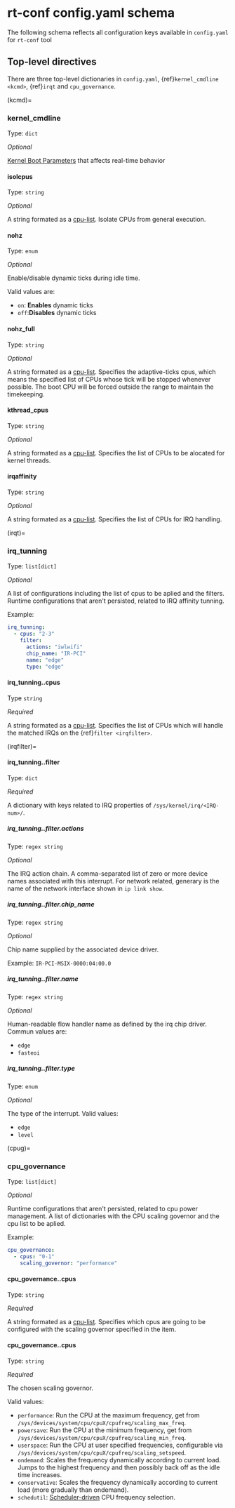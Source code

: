 # rt-conf config.yaml schema

The following schema reflects all configuration keys available in `config.yaml` for `rt-conf` tool

## Top-level directives

There are three top-level dictionaries in `config.yaml`, {ref}`kernel_cmdline <kcmd>`, {ref}`irqt` and `cpu_governance`.

(kcmd)=
### kernel_cmdline

Type: `dict`

_Optional_

[Kernel Boot Parameters]({ref}`kernel-boot-parameters`) that affects real-time behavior


#### isolcpus

Type: `string`

_Optional_

A string formated as a [cpu-list](https://www.kernel.org/doc/html/v5.15/admin-guide/kernel-parameters.html#cpu-lists).
Isolate CPUs from general execution.

#### nohz 

Type: `enum`

_Optional_

Enable/disable dynamic ticks during idle time.

Valid values are:
  * `on`: **Enables** dynamic ticks
  * `off`:**Disables** dynamic ticks

#### nohz_full

Type: `string`

_Optional_

A string formated as a [cpu-list](https://www.kernel.org/doc/html/v5.15/admin-guide/kernel-parameters.html#cpu-lists).
Specifies the adaptive-ticks cpus, which means the specified list of CPUs whose tick will be stopped whenever possible.
The boot CPU will be forced outside the range to maintain the timekeeping.

#### kthread_cpus

Type: `string`

_Optional_

A string formated as a [cpu-list](https://www.kernel.org/doc/html/v5.15/admin-guide/kernel-parameters.html#cpu-lists).
Specifies the list of CPUs to be alocated for kernel threads.

#### irqaffinity

Type: `string`

_Optional_

A string formated as a [cpu-list](https://www.kernel.org/doc/html/v5.15/admin-guide/kernel-parameters.html#cpu-lists).
Specifies the list of CPUs for IRQ handling.

(irqt)=
### irq_tunning 

Type: `list[dict]`

_Optional_

A list of configurations including the list of cpus to be aplied and the filters.
Runtime configurations that aren't persisted, related to IRQ affinity tunning.

Example:

```yaml
irq_tunning:
  - cpus: "2-3"
    filter:
      actions: "iwlwifi"
      chip_name: "IR-PCI"
      name: "edge"
      type: "edge"
```

#### irq_tunning.<list item>.cpus

Type `string`

_Required_

A string formated as a [cpu-list](https://www.kernel.org/doc/html/v5.15/admin-guide/kernel-parameters.html#cpu-lists).
Specifies the list of CPUs which will handle the matched IRQs on the {ref}`filter <irqfilter>`.

(irqfilter)=
#### irq_tunning.<list item>.filter
Type: `dict`

_Required_

A dictionary with keys related to IRQ properties of `/sys/kernel/irq/<IRQ-num>/`.

##### irq_tunning.<list item>.filter.actions
Type: `regex string`

_Optional_

The IRQ action chain. A comma-separated list of zero or more device names associated with this interrupt.
For network related, generary is the name of the network interface shown in `ip link show`. 

##### irq_tunning.<list item>.filter.chip_name
Type: `regex string`

_Optional_

Chip name supplied by the associated device driver.

Example: `IR-PCI-MSIX-0000:04:00.0`

##### irq_tunning.<list item>.filter.name
Type: `regex string`

_Optional_

Human-readable flow handler name as defined by the irq chip driver.
Commun values are:
  * `edge`
  * `fasteoi`

##### irq_tunning.<list item>.filter.type
Type: `enum`

_Optional_

The type of the interrupt.
Valid values:
  * `edge`
  * `level` 

(cpug)=
### cpu_governance

Type: `list[dict]`

_Optional_

Runtime configurations that aren't persisted, related to cpu power management.
A list of dictionaries with the CPU scaling governor and the cpu list to be aplied.

Example:

```yaml
cpu_governance: 
  - cpus: "0-1"
    scaling_governor: "performance"
```

#### cpu_governance.<list item>.cpus

Type: `string`

_Required_

A string formated as a [cpu-list](https://www.kernel.org/doc/html/v5.15/admin-guide/kernel-parameters.html#cpu-lists).
Specifies which cpus are going to be configured with the scaling governor specified in the item.


#### cpu_governance.<list item>.cpus

Type: `string`

_Required_

The chosen scaling governor.

Valid values:
  * `performance`: Run the CPU at the maximum frequency, get from `/sys/devices/system/cpu/cpuX/cpufreq/scaling_max_freq`.
  * `powersave`: Run the CPU at the minimum frequency, get from `/sys/devices/system/cpu/cpuX/cpufreq/scaling_min_freq`. 
  * `userspace`: Run the CPU at user specified frequencies, configurable via `/sys/devices/system/cpu/cpuX/cpufreq/scaling_setspeed`. 
  * `ondemand`: Scales the frequency dynamically according to current load. Jumps to the highest frequency and then possibly back off as the idle time increases.
  * `conservative`: Scales the frequency dynamically according to current load (more gradually than ondemand).
  * `schedutil`: [Scheduler-driven](https://lwn.net/Articles/682391/) CPU frequency selection.

